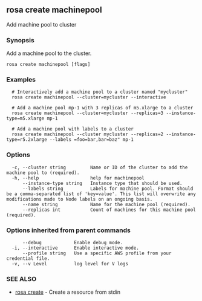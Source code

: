 ## rosa create machinepool

Add machine pool to cluster

### Synopsis

Add a machine pool to the cluster.

```
rosa create machinepool [flags]
```

### Examples

```
  # Interactively add a machine pool to a cluster named "mycluster"
  rosa create machinepool --cluster=mycluster --interactive

  # Add a machine pool mp-1 with 3 replicas of m5.xlarge to a cluster
  rosa create machinepool --cluster=mycluster --replicas=3 --instance-type=m5.xlarge mp-1

  # Add a machine pool with labels to a cluster
  rosa create machinepool --cluster mycluster --replicas=2 --instance-type=r5.2xlarge --labels =foo=bar,bar=baz" mp-1
```

### Options

```
  -c, --cluster string         Name or ID of the cluster to add the machine pool to (required).
  -h, --help                   help for machinepool
      --instance-type string   Instance type that should be used.
      --labels string          Labels for machine pool. Format should be a comma-separated list of 'key=value'. This list will overwrite any modifications made to Node labels on an ongoing basis.
      --name string            Name for the machine pool (required).
      --replicas int           Count of machines for this machine pool (required).
```

### Options inherited from parent commands

```
      --debug            Enable debug mode.
  -i, --interactive      Enable interactive mode.
      --profile string   Use a specific AWS profile from your credential file.
  -v, --v Level          log level for V logs
```

### SEE ALSO

* [rosa create](rosa_create.md)	 - Create a resource from stdin


